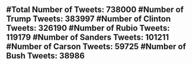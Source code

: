 #Total Number of Tweets: 738000 
#Number of Trump Tweets: 383997
#Number of Clinton Tweets: 326190
#Number of Rubio Tweets: 119179
#Number of Sanders Tweets: 101211
#Number of Carson Tweets: 59725
#Number of Bush Tweets: 38986
---

